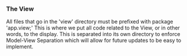 ### The View
All files that go in the 'view' directory must be prefixed with package 'app.view;'
This is where we put all code related to the View, or in other words, to the display.
This is separated into its own directory to enforce Model-View Separation which will allow for future updates to be easy to implement.
